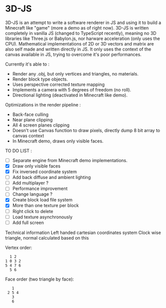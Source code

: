 # 3D-JS

3D-JS is an attempt to write a software renderer in JS and using it to build a Minecraft like "game" (more a demo as of right now).
3D-JS is written completely in vanilla JS (changed to TypeScript recently), meaning no 3D libraries like Three.js or Babylon.js, nor harware acceleration (only uses the CPU).
Mathematical implementations of 2D or 3D vectors and matrix are also self made and  written directly in JS.
It only uses the context of the canvas available in JS, trying to overcome it's poor performances.

Currently it's able to :

 - Render any .obj, but only vertices and triangles, no materials.
 - Render block type objects.
 - Uses perspective corrected texture mapping
 - Implements a camera with 5 degrees of freedom (no roll).
 - Directional lighting (deactivated in Minecraft like demo).

Optimizations in the render pipeline :

 - Back-face culling
 - Near plane clipping
 - All 4 screen planes clipping
 - Doesn't use Canvas function to draw pixels, directly dump 8 bit array to canvas context
 - In Minecraft demo, draws only visible faces.

TO DO LIST :

 - [ ] Separate engine from Minecraft demo implementations.
 - [x] Draw only visible faces
 - [x] Fix inversed coordinate system
 - [ ] Add back diffuse and ambient lighting
 - [ ] Add multiplayer ?
 - [ ] Performance improvement 
 - [ ] Change language ?
 - [x] Create block load file system
 - [x] More than one texture per block
 - [ ] Right click to delete
 - [ ] Load texture asynchronously
 - [ ] Add full screen
 
Technical information
Left handed cartesian coordinates system
Clock wise triangle, normal calculated based on this

Vertex order:
 
	  1 2
	1 0 3 2
	5 4 7 6
	  5 6

Face order (two triangle by face):

	   1
	 2 5 4
	   3
	   6
